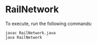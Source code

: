 # RailNetwork
To execute, run the following commands:
```
javac RailNetwork.java
java RailNetwork
```
